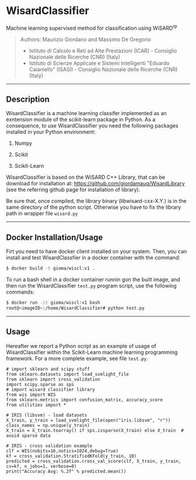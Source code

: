 # WisardClassifier
Machine learning supervised method for classification using WiSARD<sup>rp</sup>

> Authors: Maurizio Giordano and Massimo De Gregorio
> - Istituto di Calcolo e Reti ad Alte Prestazioni (ICAR) - Consiglio Nazionale delle Ricerche (CNR) (Italy)
> - Istituto di Scienze Applicate e Sistemi Intelligenti "Eduardo Caianiello" (ISASI) - Consiglio Nazionale delle Ricerche (CNR) (Italy)

----------------------
Description
----------------------

WisardClassifier is a machine learning classifer implemented as an exntension module of
the scikit-learn package in Python.
As a consequence, to use WisardClassifier you need the following packages installed in your
Python environment:

1) Numpy

2) Scikit

3) Scikit-Learn

WisardClassifier is based on the WiSARD C++ Library, that can be download for installation at:
https://github.com/giordamaug/WisardLibrary (see the referring github page for installation of library).

Be sure that, once compiled, the library binary (libwisard-cxx-X.Y.<ext>) is in the same directory of the
python script. Otherwise you have to fix the library path in wrapper file <code>wisard.py</code>

----------------------
Docker Installation/Usage
----------------------

Firt you need to have docker client installed on your system. Then, you can install and test WisardClassfier 
in a docker container with the command:

```bash
$ docker build -t gioma/wiscl:v1 .
```
To run a bash shell in a docker container runnin gon the built image, and then run the 
WisardClassifier <code>test.py</code> program script, use the following commands:

```bash
$ docker run -it gioma/wiscl:v1 bash
root@<imageID>:/home/WisardClassifier# python test.py
```

----------------------
Usage
----------------------

Hereafter we report a Python script as an example of usage of WisardClassifier within the Scikit-Learn
machine learning programming framework. For a more complete example, see file <code>test.py</code>.

```
# import sklearn and scipy stuff
from sklearn.datasets import load_svmlight_file
from sklearn import cross_validation
import scipy.sparse as sps
# import wisard classifier library
from wis import WIS
from sklearn.metrics import confusion_matrix, accuracy_score
from utilities import *

# IRIS (libsvm) - load datasets
X_train, y_train = load_svmlight_file(open("iris.libsvm", "r"))
class_names = np.unique(y_train)
X_train = X_train.toarray() if sps.issparse(X_train) else X_train  # avoid sparse data

# IRIS - cross validation example
clf = WIS(nobits=16,notics=1024,debug=True)
kf = cross_validation.StratifiedKFold(y_train, 10)
predicted = cross_validation.cross_val_score(clf, X_train, y_train, cv=kf, n_jobs=1, verbose=0)
print("Accuracy Avg: %.2f" % predicted.mean())
